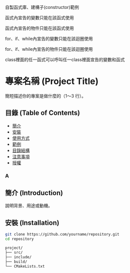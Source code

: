 自製函式庫、建構子(constructor)範例

函式內宣告的變數只能在該函式使用

函式內宣告的物件只能在該函式使用

for、if、while內宣告的變數只能在該迴圈使用

for、if、while內宣告的物件只能在該迴圈使用

class裡面的任一函式可以呼叫任一class裡面宣告的變數和函式

# 專案名稱 (Project Title)

簡短描述你的專案是做什麼的（1～3 行）。

## 目錄 (Table of Contents)
- [簡介](#簡介)
- [安裝](#安裝)
- [使用方式](#使用方式)
- [範例](#範例)
- [目錄結構](#目錄結構)
- [注意事項](#注意事項)
- [授權](#授權)
### A
## 簡介 (Introduction)
說明背景、用途或動機。

## 安裝 (Installation)
```bash
git clone https://github.com/yourname/repository.git
cd repository
```
```bash
project/
├── src/
├── include/
├── build/
└── CMakeLists.txt
```
